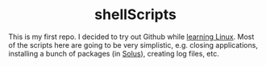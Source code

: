 <h1 align="center">shellScripts</h1>

<p>This is my first repo. I decided to try out Github while <a href="https://linuxjourney.com/">learning Linux</a>. Most of the scripts here are going to be very simplistic, e.g. closing applications, installing a bunch of packages (in <a href="https://solus-project.com/home/">Solus</a>), creating log files, etc.</p>


